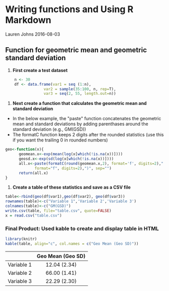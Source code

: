 Writing functions and Using R Markdown
================
Lauren Johns
2016-08-03

Function for geometric mean and geometric standard deviation
------------------------------------------------------------

1.  **First create a test dataset**

``` r
    n <- 30
    df <- data.frame(var1 = seq (1:n), 
                 var2 = sample(35:100, n, rep=T),
                 var3 = seq(2, 55, length.out=n))
```

1.  **Next create a function that calculates the geometric mean and standard deviation**

-   In the below example, the "paste" function concatenates the geometric mean and standard deviations by adding parenthases around the standard deviation (e.g., GM(GSD))
-   The formatC function keeps 2 digits after the rounded statistics (use this if you want the trailing 0 in rounded numbers)

``` r
geo<-function(x){
      geomean.x<-exp(mean(log(x[which(!is.na(x))])))
      geosd.x<-exp(sd(log(x[which(!is.na(x))])))
      all.x<-paste(formatC(round(geomean.x,2), format='f', digits=2)," ", "(",formatC(round(geosd.x,2),
             format="f", digits=2),")", sep="")
      return(all.x)
}
```

1.  **Create a table of these statistics and save as a CSV file**

``` r
table<-rbind(geo(df$var1),geo(df$var2), geo(df$var3))
rownames(table)<-c("Variable 1",'Variable 2','Variable 3')
colnames(table)<-c("GM(GSD)")
write.csv(table, file="table.csv", quote=FALSE) 
x = read.csv("table.csv")
```

### **Final Product: Used kable to create and display table in HTML**

``` r
library(knitr)
kable(table, align="c", col.names = c("Geo Mean (Geo SD)"))
```

|            | Geo Mean (Geo SD) |
|------------|:-----------------:|
| Variable 1 |    12.04 (2.34)   |
| Variable 2 |    66.00 (1.41)   |
| Variable 3 |    22.29 (2.30)   |
